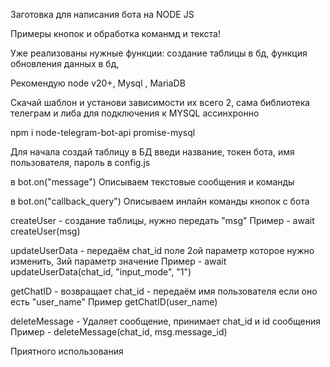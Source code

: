 Заготовка для написания бота на NODE JS

Примеры кнопок и обработка команмд и текста!

Уже реализованы нужные функции: создание таблицы в бд, функция обновления данных в бд, 



Рекомендую node v20+, Mysql , MariaDB

Скачай шаблон и установи зависимости их всего 2, сама библиотека телеграм и либа для подключения к MYSQL ассинхронно 

npm i node-telegram-bot-api promise-mysql

Для начала создай таблицу в БД введи название, токен бота, имя пользователя, пароль в config.js 

в bot.on("message") Описываем текстовые сообщения и команды

в bot.on("callback_query") Описываем инлайн команды кнопок с бота

createUser - создание таблицы, нужно передать "msg"
Пример - await createUser(msg)

updateUserData - передаём chat_id поле 2ой параметр которое нужно изменить, 3ий параметр значение 
Пример - await updateUserData(chat_id, "input_mode", "1")

getChatID - возвращает chat_id - передаём имя пользователя если оно есть "user_name" 
Пример getChatID(user_name)

deleteMessage - Удаляет сообщение, принимает chat_id и id сообщения 
Пример - deleteMessage(chat_id, msg.message_id)

Приятного использования
